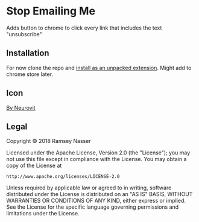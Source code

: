 Stop Emailing Me
================

Adds button to chrome to click every link that includes the text "unsubscribe"

Installation
------------
For now clone the repo and [install as an unpacked extension](https://developer.chrome.com/extensions/getstarted#unpacked). Might add to chrome store later.

Icon
----
[By Neurovit](https://www.iconfinder.com/icons/48776/delete_mail_icon)

Legal
-----

Copyright © 2018 Ramsey Nasser

Licensed under the Apache License, Version 2.0 (the "License"); you may not use this file except in compliance with the License. You may obtain a copy of the License at

```
http://www.apache.org/licenses/LICENSE-2.0
```

Unless required by applicable law or agreed to in writing, software distributed under the License is distributed on an "AS IS" BASIS, WITHOUT WARRANTIES OR CONDITIONS OF ANY KIND, either express or implied. See the License for the specific language governing permissions and limitations under the License.

